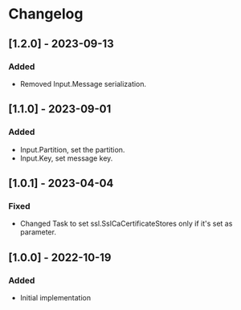 # Changelog

## [1.2.0] - 2023-09-13
### Added 
- Removed Input.Message serialization.

## [1.1.0] - 2023-09-01
### Added 
- Input.Partition, set the partition.
- Input.Key, set message key.

## [1.0.1] - 2023-04-04
### Fixed 
- Changed Task to set ssl.SslCaCertificateStores only if it's set as parameter.

## [1.0.0] - 2022-10-19
### Added
- Initial implementation